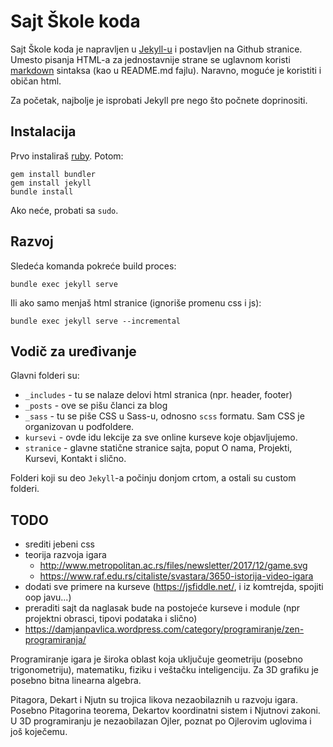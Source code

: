 # Sajt Škole koda

Sajt Škole koda je napravljen u [Jekyll-u](https://jekyllrb.com/) i postavljen na Github stranice. Umesto pisanja HTML-a za jednostavnije strane se uglavnom koristi [markdown](https://guides.github.com/features/mastering-markdown/) sintaksa (kao u README.md fajlu). Naravno, moguće je koristiti i običan html.

Za početak, najbolje je isprobati Jekyll pre nego što počnete doprinositi. 

## Instalacija

Prvo instaliraš [ruby](https://rubyinstaller.org/downloads/). Potom:

```
gem install bundler
gem install jekyll
bundle install
```

Ako neće, probati sa `sudo`.

## Razvoj

Sledeća komanda pokreće build proces:

```
bundle exec jekyll serve
```

Ili ako samo menjaš html stranice (ignoriše promenu css i js):

```
bundle exec jekyll serve --incremental
```

## Vodič za uređivanje

Glavni folderi su:

- `_includes` - tu se nalaze delovi html stranica (npr. header, footer)
- `_posts` - ove se pišu članci za blog
- `_sass` - tu se piše CSS u Sass-u, odnosno `scss` formatu. Sam CSS je organizovan u podfoldere.
- `kursevi` - ovde idu lekcije za sve online kurseve koje objavljujemo.
- `stranice` - glavne statične stranice sajta, poput O nama, Projekti, Kursevi, Kontakt i slično.

Folderi koji su deo `Jekyll`-a počinju donjom crtom, a ostali su custom folderi.

## TODO

- srediti jebeni css
- teorija razvoja igara
    - http://www.metropolitan.ac.rs/files/newsletter/2017/12/game.svg
    - https://www.raf.edu.rs/citaliste/svastara/3650-istorija-video-igara
- dodati sve primere na kurseve (https://jsfiddle.net/, i iz komtrejda, spojiti oop javu...)
- preraditi sajt da naglasak bude na postojeće kurseve i module (npr projektni obrasci, tipovi podataka i slično)
- https://damjanpavlica.wordpress.com/category/programiranje/zen-programiranja/


Programiranje igara je široka oblast koja uključuje geometriju (posebno trigonometriju), matematiku, fiziku i veštačku inteligenciju. Za 3D grafiku je posebno bitna linearna algebra.

Pitagora, Dekart i Njutn su trojica likova nezaobilaznih u razvoju igara. Posebno Pitagorina teorema, Dekartov koordinatni sistem i Njutnovi zakoni. U 3D programiranju je nezaobilazan Ojler, poznat po Ojlerovim uglovima i još koječemu.